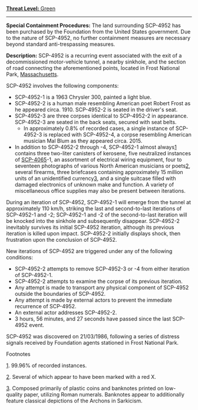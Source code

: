 [**Threat Level:** Green](http://scp-int.wikidot.com/niveaux-de-menace-des-objets-scp)

* * *

**Special Containment Procedures:** The land surrounding SCP-4952 has been purchased by the Foundation from the United States government. Due to the nature of SCP-4952, no further containment measures are necessary beyond standard anti-trespassing measures.

**Description:** SCP-4952 is a recurring event associated with the exit of a decommissioned motor-vehicle tunnel, a nearby sinkhole, and the section of road connecting the aforementioned points, located in Frost National Park, [Massachusetts](/scp-4006).

SCP-4952 involves the following components:

*   SCP-4952-1 is a 1963 Chrysler 300, painted a light blue.
*   SCP-4952-2 is a human male resembling American poet Robert Frost as he appeared circa. 1910. SCP-4952-2 is seated in the driver's seat.
*   SCP-4952-3 are three corpses identical to SCP-4952-2 in appearance. SCP-4952-3 are seated in the back seats, secured with seat belts.
    *   In approximately 0.8% of recorded cases, a single instance of SCP-4952-3 is replaced with SCP-4952-4, a corpse resembling American musician Mal Blum as they appeared circa. 2015.
*   In addition to SCP-4952-2 through -4, SCP-4952-1 almost always[1](javascript:;) contains three two-liter canisters of kerosene, five neutralized instances of [SCP-4065](/scp-4065)\-1, an assortment of electrical wiring equipment, four to seventeen photographs of various North American musicians or poets[2](javascript:;), several firearms, three briefcases containing approximately 15 million units of an unidentified currency[3](javascript:;), and a single suitcase filled with damaged electronics of unknown make and function. A variety of miscellaneous office supplies may also be present between iterations.

During an iteration of SCP-4952, SCP-4952-1 will emerge from the tunnel at approximately 110 km/h, striking the last and second-to-last iterations of SCP-4952-1 and -2; SCP-4952-1 and -2 of the second-to-last iteration will be knocked into the sinkhole and subsequently disappear. SCP-4952-2 inevitably survives its initial SCP-4952 iteration, although its previous iteration is killed upon impact. SCP-4952-2 initially displays shock, then frustration upon the conclusion of SCP-4952.

New iterations of SCP-4952 are triggered under any of the following conditions:

*   SCP-4952-2 attempts to remove SCP-4952-3 or -4 from either iteration of SCP-4952-1.
*   SCP-4952-2 attempts to examine the corpse of its previous iteration.
*   Any attempt is made to transport any physical component of SCP-4952 outside the boundaries of SCP-4952.
*   Any attempt is made by external actors to prevent the immediate recurrence of SCP-4952.
*   An external actor addresses SCP-4952-2.
*   3 hours, 56 minutes, and 27 seconds have passed since the last SCP-4952 event.

SCP-4952 was discovered on 21/03/1986, following a series of distress signals received by Foundation agents stationed in Frost National Park.

Footnotes

[1](javascript:;). 99.96% of recorded instances.

[2](javascript:;). Several of which appear to have been marked with a red X.

[3](javascript:;). Composed primarily of plastic coins and banknotes printed on low-quality paper, utilizing Roman numerals. Banknotes appear to additionally feature classical depictions of the Archons in Sarkicism.